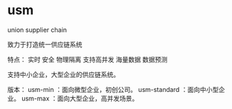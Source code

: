 # usm
union supplier chain 

致力于打造统一供应链系统

特点：
实时
安全
物理隔离
支持高并发
海量数据
数据预测

支持中小企业，大型企业的供应链系统。

版本：
usm-min ：面向微型企业，初创公司。
usm-standard ：面向中小型企业。
usm-max ：面向大型企业，高并发场景。
